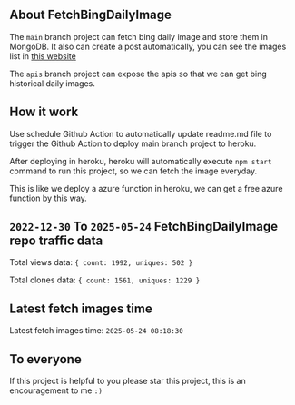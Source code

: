 ## About FetchBingDailyImage

The `main` branch project can fetch bing daily image and store them in MongoDB.
It also can create a post automatically, you can see the images list in [this website](https://oursalbum.netlify.app)

The `apis` branch project can expose the apis so that we can get bing historical daily images.

## How it work

Use schedule Github Action to automatically update readme.md file to trigger the Github Action to deploy main branch project to heroku.

After deploying in heroku, heroku will automatically execute `npm start` command to run this project, so we can fetch the image everyday.

This is like we deploy a azure function in heroku, we can get a free azure function by this way.

## `2022-12-30` To `2025-05-24` FetchBingDailyImage repo traffic data

Total views data: `{ count: 1992, uniques: 502 }`

Total clones data: `{ count: 1561, uniques: 1229 }`

## Latest fetch images time

Latest fetch images time: `2025-05-24 08:18:30`

## To everyone

If this project is helpful to you please star this project, this is an encouragement to me `:)`



